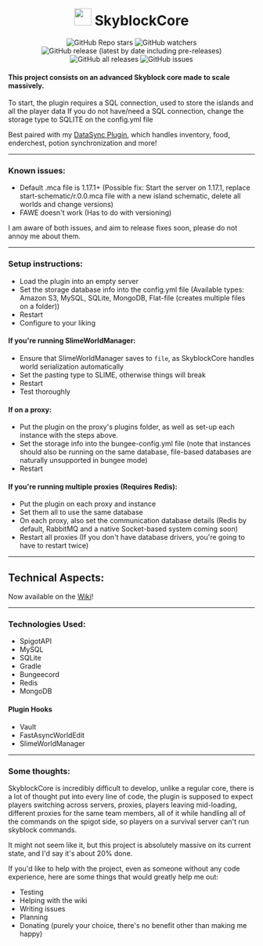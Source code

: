 <h1 align="center"><img height="35" src="https://emoji.gg/assets/emoji/7333-parrotdance.gif"> SkyblockCore</h1>
<div align="center">

![GitHub Repo stars](https://img.shields.io/github/stars/IllusionTheDev/SkyblockCore?style=for-the-badge) 
![GitHub watchers](https://img.shields.io/github/watchers/IllusionTheDev/SkyblockCore?style=for-the-badge) 
![GitHub release (latest by date including pre-releases)](https://img.shields.io/github/v/release/IllusionTheDev/SkyblockCore?include_prereleases&style=for-the-badge) 
![GitHub all releases](https://img.shields.io/github/downloads/IllusionTheDev/SkyblockCore/total?style=for-the-badge) 
![GitHub issues](https://img.shields.io/github/issues/IllusionTheDev/SkyblockCore?style=for-the-badge)

</div>

#### This project consists on an advanced Skyblock core made to scale massively.

To start, the plugin requires a SQL connection, used to store the islands and all the player data If you do not have/need a SQL connection, change the storage type to SQLITE on the config.yml file

Best paired with my [DataSync Plugin](https://github.com/IllusionTheDev/DataSync), which handles inventory, food, enderchest, potion synchronization and more!

------------

### Known issues:
- Default .mca file is 1.17.1+ (Possible fix: Start the server on 1.17.1, replace start-schematic/r.0.0.mca file with a new island schematic, delete all worlds and change versions)
- FAWE doesn't work (Has to do with versioning)

I am aware of both issues, and aim to release fixes soon, please do not annoy me about them.

------------

### Setup instructions:
- Load the plugin into an empty server
- Set the storage database info into the config.yml file (Available types: Amazon S3, MySQL, SQLite, MongoDB, Flat-file (creates multiple files on a folder))
- Restart
- Configure to your liking

#### If you're running SlimeWorldManager:
- Ensure that SlimeWorldManager saves to `file`, as SkyblockCore handles world serialization automatically
- Set the pasting type to SLIME, otherwise things will break
- Restart
- Test thoroughly

#### If on a proxy:
- Put the plugin on the proxy's plugins folder, as well as set-up each instance with the steps above.
- Set the storage info into the bungee-config.yml file (note that instances should also be running on the same database, file-based databases are naturally unsupported in bungee mode)
- Restart

#### If you're running multiple proxies (Requires Redis):
- Put the plugin on each proxy and instance
- Set them all to use the same database
- On each proxy, also set the communication database details (Redis by default, RabbitMQ and a native Socket-based system coming soon)
- Restart all proxies (If you don't have database drivers, you're going to have to restart twice)

------------

## Technical Aspects:

Now available on the [Wiki](https://github.com/IllusionTheDev/SkyblockCore/wiki#technical-aspects)!


------------

### Technologies Used:
- SpigotAPI
- MySQL
- SQLite
- Gradle
- Bungeecord
- Redis
- MongoDB

#### Plugin Hooks
- Vault
- FastAsyncWorldEdit
- SlimeWorldManager


------------

### Some thoughts:
SkyblockCore is incredibly difficult to develop, unlike a regular core, there is a lot of thought put into every line of code, the plugin is supposed to expect players switching across servers, proxies, players leaving mid-loading, different proxies for the same team members, all of it while handling all of the commands on the spigot side, so players on a survival server can't run skyblock commands.

It might not seem like it, but this project is absolutely massive on its current state, and I'd say it's about 20% done.

If you'd like to help with the project, even as someone without any code experience, here are some things that would greatly help me out:

- Testing
- Helping with the wiki
- Writing issues
- Planning
- Donating (purely your choice, there's no benefit other than making me happy)
